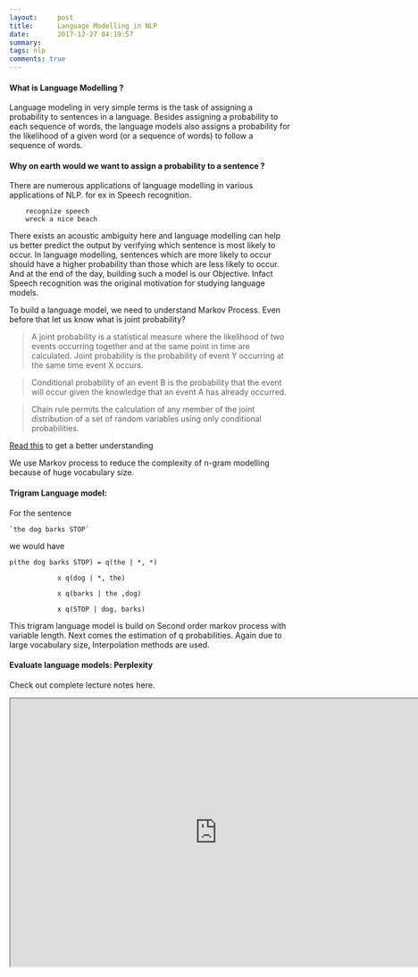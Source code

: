 ```yaml
---
layout:     post
title:      Language Modelling in NLP
date:       2017-12-27 04:19:57
summary:   
tags: nlp
comments: true
---
```



#### What is Language Modelling ?

Language modeling in very simple terms is the task of assigning a probability to sentences in a language. Besides assigning a probability to each sequence of words, the language models also assigns a probability for the likelihood of a given word (or a sequence of words) to follow a sequence of words.

<!--break-->

#### Why on earth would we want to assign a probability to a sentence ?

There are numerous applications of language modelling in various applications of NLP.
for ex in Speech recognition.

		recognize speech
		wreck a nice beach

There exists an acoustic ambiguity here and language modelling can help us better predict the output by verifying which sentence is most likely to occur. In language modelling, sentences which are more likely to occur should have a higher probability than those which are less likely to occur. And at the end of the day, building such a model is our Objective. Infact Speech recognition was the original motivation for studying language models.


To build a language model, we need to understand Markov Process. Even before that let us know what is joint probability?

> A joint probability is a statistical measure where the likelihood of two events occurring together and at the same point in time are calculated. Joint probability is the probability of event Y occurring at the same time event X occurs.

> Conditional probability of an event B is the probability that the event will occur given the knowledge that an event A has already occurred.

> Chain rule permits the calculation of any member of the joint distribution of a set of random variables using only conditional probabilities. 

[Read this](https://www.ibm.com/developerworks/community/blogs/nlp/entry/the_chain_rule_of_probability?lang=en) to get a better understanding

We use Markov process to reduce the complexity of n-gram modelling because of huge vocabulary size. 

#### Trigram Language model:
For the sentence

	`the dog barks STOP`

we would have

	p(the dog barks STOP) = q(the | *, *)

				x q(dog | *, the)

				x q(barks | the ,dog)

				x q(STOP | dog, barks)


This trigram language model is build on Second order markov process with variable length. Next comes the estimation of q probabilities.	Again due to large vocabulary size, Interpolation methods are used.


#### Evaluate language models: Perplexity






Check out complete lecture notes here.

<iframe src="https://drive.google.com/file/d/1gQDlKnLRyGrJwlOq1eHx_v9IiGOlkfvC/preview" width="740" height="480"></iframe>



